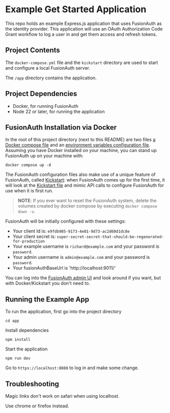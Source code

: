 # Example Get Started Application

This repo holds an example Express.js application that uses FusionAuth as the identity provider. 
This application will use an OAuth Authorization Code Grant workflow to log a user in and 
get them access and refresh tokens.

## Project Contents

The `docker-compose.yml` file and the `kickstart` directory are used to start and configure a local FusionAuth server.

The `/app` directory contains the application.

## Project Dependencies

* Docker, for running FusionAuth
* Node 22 or later, for running the application

## FusionAuth Installation via Docker

In the root of this project directory (next to this README) are two files [a Docker compose file](./docker-compose.yml) and an [environment variables configuration file](./.env). Assuming you have Docker installed on your machine, you can stand up FusionAuth up on your machine with:

```
docker compose up -d
```

The FusionAuth configuration files also make use of a unique feature of FusionAuth, called [Kickstart](https://fusionauth.io/docs/v1/tech/installation-guide/kickstart): when FusionAuth comes up for the first time, it will look at the [Kickstart file](./kickstart/kickstart.json) and mimic API calls to configure FusionAuth for use when it is first run. 

> **NOTE**: If you ever want to reset the FusionAuth system, delete the volumes created by docker compose by executing `docker compose down -v`. 

FusionAuth will be initially configured with these settings:

* Your client Id is: `e9fdb985-9173-4e01-9d73-ac2d60d1dc8e`
* Your client secret is: `super-secret-secret-that-should-be-regenerated-for-production`
* Your example username is `richard@example.com` and your password is `password`.
* Your admin username is `admin@example.com` and your password is `password`.
* Your fusionAuthBaseUrl is 'http://localhost:9011/'

You can log into the [FusionAuth admin UI](http://localhost:9011/admin) and look around if you want, but with Docker/Kickstart you don't need to.

## Running the Example App
To run the application, first go into the project directory

```shell
cd app
```

Install dependencies

```shell
npm install
```

Start the application

```shell
npm run dev
```

Go to `https://localhost:8080` to log in and make some change.

## Troubleshooting

Magic links don't work on safari when using localhost.

Use chrome or firefox instead.
